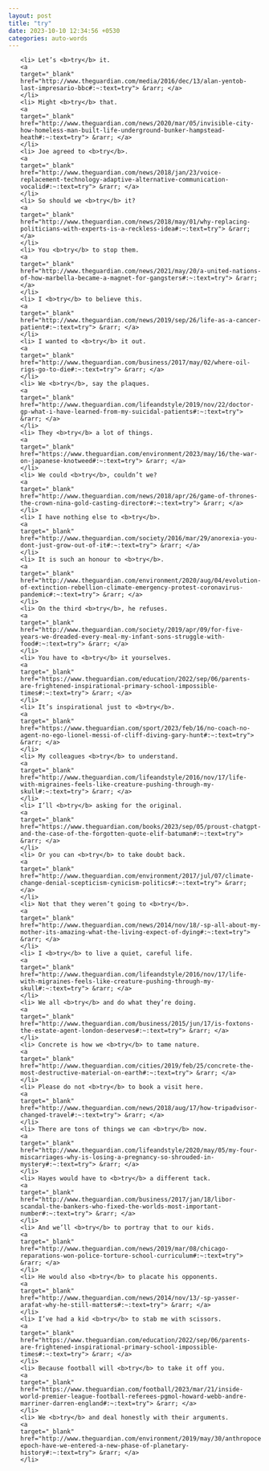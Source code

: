 ```yaml
---
layout: post
title: "try"
date: 2023-10-10 12:34:56 +0530
categories: auto-words
---
```

<ol>

    <li> Let’s <b>try</b> it.
    <a 
    target="_blank" 
    href="http://www.theguardian.com/media/2016/dec/13/alan-yentob-last-impresario-bbc#:~:text=try"> &rarr; </a>
    </li>
    <li> Might <b>try</b> that.
    <a 
    target="_blank" 
    href="http://www.theguardian.com/news/2020/mar/05/invisible-city-how-homeless-man-built-life-underground-bunker-hampstead-heath#:~:text=try"> &rarr; </a>
    </li>
    <li> Joe agreed to <b>try</b>.
    <a 
    target="_blank" 
    href="http://www.theguardian.com/news/2018/jan/23/voice-replacement-technology-adaptive-alternative-communication-vocalid#:~:text=try"> &rarr; </a>
    </li>
    <li> So should we <b>try</b> it?
    <a 
    target="_blank" 
    href="http://www.theguardian.com/news/2018/may/01/why-replacing-politicians-with-experts-is-a-reckless-idea#:~:text=try"> &rarr; </a>
    </li>
    <li> You <b>try</b> to stop them.
    <a 
    target="_blank" 
    href="http://www.theguardian.com/news/2021/may/20/a-united-nations-of-how-marbella-became-a-magnet-for-gangsters#:~:text=try"> &rarr; </a>
    </li>
    <li> I <b>try</b> to believe this.
    <a 
    target="_blank" 
    href="http://www.theguardian.com/news/2019/sep/26/life-as-a-cancer-patient#:~:text=try"> &rarr; </a>
    </li>
    <li> I wanted to <b>try</b> it out.
    <a 
    target="_blank" 
    href="http://www.theguardian.com/business/2017/may/02/where-oil-rigs-go-to-die#:~:text=try"> &rarr; </a>
    </li>
    <li> We <b>try</b>, say the plaques.
    <a 
    target="_blank" 
    href="http://www.theguardian.com/lifeandstyle/2019/nov/22/doctor-gp-what-i-have-learned-from-my-suicidal-patients#:~:text=try"> &rarr; </a>
    </li>
    <li> They <b>try</b> a lot of things.
    <a 
    target="_blank" 
    href="https://www.theguardian.com/environment/2023/may/16/the-war-on-japanese-knotweed#:~:text=try"> &rarr; </a>
    </li>
    <li> We could <b>try</b>, couldn’t we?
    <a 
    target="_blank" 
    href="http://www.theguardian.com/news/2018/apr/26/game-of-thrones-the-crown-nina-gold-casting-director#:~:text=try"> &rarr; </a>
    </li>
    <li> I have nothing else to <b>try</b>.
    <a 
    target="_blank" 
    href="http://www.theguardian.com/society/2016/mar/29/anorexia-you-dont-just-grow-out-of-it#:~:text=try"> &rarr; </a>
    </li>
    <li> It is such an honour to <b>try</b>.
    <a 
    target="_blank" 
    href="http://www.theguardian.com/environment/2020/aug/04/evolution-of-extinction-rebellion-climate-emergency-protest-coronavirus-pandemic#:~:text=try"> &rarr; </a>
    </li>
    <li> On the third <b>try</b>, he refuses.
    <a 
    target="_blank" 
    href="http://www.theguardian.com/society/2019/apr/09/for-five-years-we-dreaded-every-meal-my-infant-sons-struggle-with-food#:~:text=try"> &rarr; </a>
    </li>
    <li> You have to <b>try</b> it yourselves.
    <a 
    target="_blank" 
    href="https://www.theguardian.com/education/2022/sep/06/parents-are-frightened-inspirational-primary-school-impossible-times#:~:text=try"> &rarr; </a>
    </li>
    <li> It’s inspirational just to <b>try</b>.
    <a 
    target="_blank" 
    href="https://www.theguardian.com/sport/2023/feb/16/no-coach-no-agent-no-ego-lionel-messi-of-cliff-diving-gary-hunt#:~:text=try"> &rarr; </a>
    </li>
    <li> My colleagues <b>try</b> to understand.
    <a 
    target="_blank" 
    href="http://www.theguardian.com/lifeandstyle/2016/nov/17/life-with-migraines-feels-like-creature-pushing-through-my-skull#:~:text=try"> &rarr; </a>
    </li>
    <li> I’ll <b>try</b> asking for the original.
    <a 
    target="_blank" 
    href="https://www.theguardian.com/books/2023/sep/05/proust-chatgpt-and-the-case-of-the-forgotten-quote-elif-batuman#:~:text=try"> &rarr; </a>
    </li>
    <li> Or you can <b>try</b> to take doubt back.
    <a 
    target="_blank" 
    href="http://www.theguardian.com/environment/2017/jul/07/climate-change-denial-scepticism-cynicism-politics#:~:text=try"> &rarr; </a>
    </li>
    <li> Not that they weren’t going to <b>try</b>.
    <a 
    target="_blank" 
    href="http://www.theguardian.com/news/2014/nov/18/-sp-all-about-my-mother-its-amazing-what-the-living-expect-of-dying#:~:text=try"> &rarr; </a>
    </li>
    <li> I <b>try</b> to live a quiet, careful life.
    <a 
    target="_blank" 
    href="http://www.theguardian.com/lifeandstyle/2016/nov/17/life-with-migraines-feels-like-creature-pushing-through-my-skull#:~:text=try"> &rarr; </a>
    </li>
    <li> We all <b>try</b> and do what they’re doing.
    <a 
    target="_blank" 
    href="http://www.theguardian.com/business/2015/jun/17/is-foxtons-the-estate-agent-london-deserves#:~:text=try"> &rarr; </a>
    </li>
    <li> Concrete is how we <b>try</b> to tame nature.
    <a 
    target="_blank" 
    href="http://www.theguardian.com/cities/2019/feb/25/concrete-the-most-destructive-material-on-earth#:~:text=try"> &rarr; </a>
    </li>
    <li> Please do not <b>try</b> to book a visit here.
    <a 
    target="_blank" 
    href="http://www.theguardian.com/news/2018/aug/17/how-tripadvisor-changed-travel#:~:text=try"> &rarr; </a>
    </li>
    <li> There are tons of things we can <b>try</b> now.
    <a 
    target="_blank" 
    href="http://www.theguardian.com/lifeandstyle/2020/may/05/my-four-miscarriages-why-is-losing-a-pregnancy-so-shrouded-in-mystery#:~:text=try"> &rarr; </a>
    </li>
    <li> Hayes would have to <b>try</b> a different tack.
    <a 
    target="_blank" 
    href="http://www.theguardian.com/business/2017/jan/18/libor-scandal-the-bankers-who-fixed-the-worlds-most-important-number#:~:text=try"> &rarr; </a>
    </li>
    <li> And we’ll <b>try</b> to portray that to our kids.
    <a 
    target="_blank" 
    href="http://www.theguardian.com/news/2019/mar/08/chicago-reparations-won-police-torture-school-curriculum#:~:text=try"> &rarr; </a>
    </li>
    <li> He would also <b>try</b> to placate his opponents.
    <a 
    target="_blank" 
    href="http://www.theguardian.com/news/2014/nov/13/-sp-yasser-arafat-why-he-still-matters#:~:text=try"> &rarr; </a>
    </li>
    <li> I’ve had a kid <b>try</b> to stab me with scissors.
    <a 
    target="_blank" 
    href="https://www.theguardian.com/education/2022/sep/06/parents-are-frightened-inspirational-primary-school-impossible-times#:~:text=try"> &rarr; </a>
    </li>
    <li> Because football will <b>try</b> to take it off you.
    <a 
    target="_blank" 
    href="https://www.theguardian.com/football/2023/mar/21/inside-world-premier-league-football-referees-pgmol-howard-webb-andre-marriner-darren-england#:~:text=try"> &rarr; </a>
    </li>
    <li> We <b>try</b> and deal honestly with their arguments.
    <a 
    target="_blank" 
    href="http://www.theguardian.com/environment/2019/may/30/anthropocene-epoch-have-we-entered-a-new-phase-of-planetary-history#:~:text=try"> &rarr; </a>
    </li>